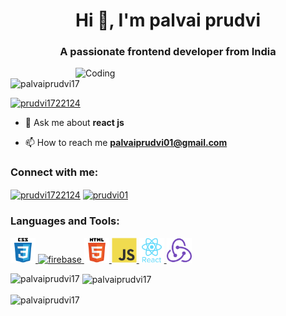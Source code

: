 <h1 align="center">Hi 👋, I'm palvai prudvi</h1>
<h3 align="center">A passionate frontend developer from India</h3>
<img align="right" alt="Coding" width="400" src="https://camo.githubusercontent.com/cae12fddd9d6982901d82580bdf321d81fb299141098ca1c2d4891870827bf17/68747470733a2f2f6d69726f2e6d656469756d2e636f6d2f6d61782f313336302f302a37513379765349765f7430696f4a2d5a2e676966"/>

<p align="left"> <img src="https://komarev.com/ghpvc/?username=palvaiprudvi17&label=Profile%20views&color=0e75b6&style=flat" alt="palvaiprudvi17" /> </p>

<p align="left"> <a href="https://twitter.com/prudvi1722124" target="blank"><img src="https://img.shields.io/twitter/follow/prudvi1722124?logo=twitter&style=for-the-badge" alt="prudvi1722124" /></a> </p>

- 💬 Ask me about **react js**

- 📫 How to reach me **palvaiprudvi01@gmail.com**

<h3 align="left">Connect with me:</h3>
<p align="left">
<a href="https://twitter.com/prudvi1722124" target="blank"><img align="center" src="https://raw.githubusercontent.com/rahuldkjain/github-profile-readme-generator/master/src/images/icons/Social/twitter.svg" alt="prudvi1722124" height="30" width="40" /></a>
<a href="https://instagram.com/prudvi01" target="blank"><img align="center" src="https://raw.githubusercontent.com/rahuldkjain/github-profile-readme-generator/master/src/images/icons/Social/instagram.svg" alt="prudvi01" height="30" width="40" /></a>
</p>

<h3 align="left">Languages and Tools:</h3>
<p align="left"> <a href="https://www.w3schools.com/css/" target="_blank" rel="noreferrer"> <img src="https://raw.githubusercontent.com/devicons/devicon/master/icons/css3/css3-original-wordmark.svg" alt="css3" width="40" height="40"/> </a> <a href="https://firebase.google.com/" target="_blank" rel="noreferrer"> <img src="https://www.vectorlogo.zone/logos/firebase/firebase-icon.svg" alt="firebase" width="40" height="40"/> </a> <a href="https://www.w3.org/html/" target="_blank" rel="noreferrer"> <img src="https://raw.githubusercontent.com/devicons/devicon/master/icons/html5/html5-original-wordmark.svg" alt="html5" width="40" height="40"/> </a> <a href="https://developer.mozilla.org/en-US/docs/Web/JavaScript" target="_blank" rel="noreferrer"> <img src="https://raw.githubusercontent.com/devicons/devicon/master/icons/javascript/javascript-original.svg" alt="javascript" width="40" height="40"/> </a>  <a href="https://reactjs.org/" target="_blank" rel="noreferrer"> <img src="https://raw.githubusercontent.com/devicons/devicon/master/icons/react/react-original-wordmark.svg" alt="react" width="40" height="40"/> </a> <a href="https://redux.js.org" target="_blank" rel="noreferrer"> <img src="https://raw.githubusercontent.com/devicons/devicon/master/icons/redux/redux-original.svg" alt="redux" width="40" height="40"/> </a> </p>

<p><img align="left" src="https://github-readme-stats.vercel.app/api/top-langs?username=palvaiprudvi17&show_icons=true&locale=en&layout=compact" alt="palvaiprudvi17" /></p>

<p>&nbsp;<img align="center" src="https://github-readme-stats.vercel.app/api?username=palvaiprudvi17&show_icons=true&locale=en" alt="palvaiprudvi17" /></p>

<p><img align="center" src="https://github-readme-streak-stats.herokuapp.com/?user=palvaiprudvi17&" alt="palvaiprudvi17" /></p>
